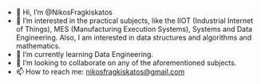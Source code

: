 - 👋 Hi, I’m @NikosFragkiskatos
- 👀 I’m interested in the practical subjects, like the IIOT (Industrial Internet of Things), MES (Manufacturing Execution Systems), Systems and Data Engineering. Also, I am interested in data structures and algorithms and mathematics.
- 🌱 I’m currently learning Data Engineering.
- 💞️ I’m looking to collaborate on any of the aforementioned subjects.
- 📫 How to reach me: nikosfragkiskatos@gmail.com

<!---
NikosFragkiskatos/NikosFragkiskatos is a ✨ special ✨ repository because its `README.md` (this file) appears on your GitHub profile.
You can click the Preview link to take a look at your changes.
--->
